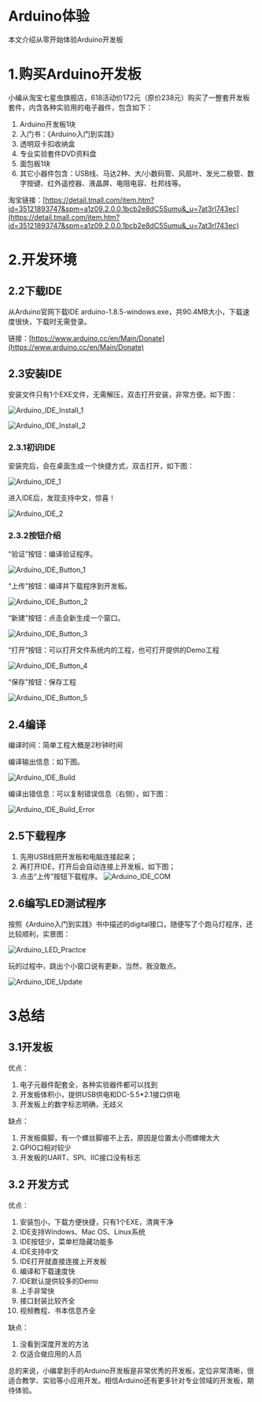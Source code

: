 # Arduino体验

本文介绍从零开始体验Arduino开发板

# 1.购买Arduino开发板

小编从淘宝七星虫旗舰店，618活动价172元（原价238元）购买了一整套开发板套件，内含各种实验用的电子器件，包含如下：

1. Arduino开发板1块
2. 入门书：《Arduino入门到实践》
2. 透明双卡扣收纳盒
4. 专业实验套件DVD资料盘
5. 面包板1块
6. 其它小器件包含：USB线、马达2种、大/小数码管、风扇叶、发光二极管、数字按键、红外遥控器、液晶屏、电阻电容、杜邦线等。

淘宝链接：[https://detail.tmall.com/item.htm?id=35121893747&spm=a1z09.2.0.0.1bcb2e8dC5Sumu&_u=7at3rl743ec](https://detail.tmall.com/item.htm?id=35121893747&spm=a1z09.2.0.0.1bcb2e8dC5Sumu&_u=7at3rl743ec)

# 2.开发环境

## 2.2下载IDE

从Arduino官网下载IDE arduino-1.8.5-windows.exe，共90.4MB大小，下载速度很快，下载时无需登录。

链接：[https://www.arduino.cc/en/Main/Donate](https://www.arduino.cc/en/Main/Donate)

## 2.3安装IDE

安装文件只有1个EXE文件，无需解压，双击打开安装，非常方便。如下图：

![Arduino_IDE_Install_1](https://raw.githubusercontent.com/chenlf123/MarkdownPhotos/master/Arduino/Arduino_IDE_Install_1.png)

![Arduino_IDE_Install_2](https://raw.githubusercontent.com/chenlf123/MarkdownPhotos/master/Arduino/Arduino_IDE_Install_2.png)

### 2.3.1初识IDE

安装完后，会在桌面生成一个快捷方式，双击打开，如下图：

![Arduino_IDE_1](https://raw.githubusercontent.com/chenlf123/MarkdownPhotos/master/Arduino/Arduino_IDE_1.png)

进入IDE后，发现支持中文，惊喜！

![Arduino_IDE_2](https://raw.githubusercontent.com/chenlf123/MarkdownPhotos/master/Arduino/Arduino_IDE_2.png)

### 2.3.2按钮介绍

“验证”按钮：编译验证程序。

![Arduino_IDE_Button_1](https://raw.githubusercontent.com/chenlf123/MarkdownPhotos/master/Arduino/Arduino_IDE_Button_1.png)

“上传”按钮：编译并下载程序到开发板。

![Arduino_IDE_Button_2](https://raw.githubusercontent.com/chenlf123/MarkdownPhotos/master/Arduino/Arduino_IDE_Button_2.png)

“新建”按钮：点击会新生成一个窗口。

![Arduino_IDE_Button_3](https://raw.githubusercontent.com/chenlf123/MarkdownPhotos/master/Arduino/Arduino_IDE_Button_3.png)

“打开”按钮：可以打开文件系统内的工程，也可打开提供的Demo工程

![Arduino_IDE_Button_4](https://raw.githubusercontent.com/chenlf123/MarkdownPhotos/master/Arduino/Arduino_IDE_Button_4.png)

“保存”按钮：保存工程

![Arduino_IDE_Button_5](https://raw.githubusercontent.com/chenlf123/MarkdownPhotos/master/Arduino/Arduino_IDE_Button_5.png)

## 2.4编译
编译时间：简单工程大概是2秒钟时间

编译输出信息：如下图。

![Arduino_IDE_Build](https://raw.githubusercontent.com/chenlf123/MarkdownPhotos/master/Arduino/Arduino_IDE_Build.png)

编译出错信息：可以复制错误信息（右侧），如下图：

![Arduino_IDE_Build_Error](https://raw.githubusercontent.com/chenlf123/MarkdownPhotos/master/Arduino/Arduino_IDE_Build_Error.png)

## 2.5下载程序

1. 先用USB线把开发板和电脑连接起来；
2. 再打开IDE，打开后会自动连接上开发板，如下图；
3. 点击“上传”按钮下载程序。
![Arduino_IDE_COM](https://raw.githubusercontent.com/chenlf123/MarkdownPhotos/master/Arduino/Arduino_IDE_COM.png)

## 2.6编写LED测试程序

按照《Arduino入门到实践》书中描述的digital接口，随便写了个跑马灯程序，还比较顺利，实景图：

![Arduino_LED_Practce](https://raw.githubusercontent.com/chenlf123/MarkdownPhotos/master/Arduino/Arduino_LED_Practce.jpg)


玩的过程中，跳出个小窗口说有更新，当然，我没敢点。

![Arduino_IDE_Update](https://raw.githubusercontent.com/chenlf123/MarkdownPhotos/master/Arduino/Arduino_IDE_Update.png)

# 3总结

## 3.1开发板

优点：

1. 电子元器件配套全，各种实验器件都可以找到
2. 开发板体积小，提供USB供电和DC-5.5*2.1接口供电
3. 开发板上的数字标志明确，无歧义

缺点：

1. 开发板瘸脚，有一个螺丝脚接不上去，原因是位置太小而螺帽太大
2. GPIO口相对较少
3. 开发板的UART、SPI、IIC接口没有标志

## 3.2 开发方式

优点：

1. 安装包小，下载方便快捷，只有1个EXE，清爽干净
2. IDE支持Windows、Mac OS、Linux系统
3. IDE按钮少，菜单栏隐藏功能多
4. IDE支持中文
5. IDE打开就直接连接上开发板
6. 编译和下载速度快
7. IDE默认提供较多的Demo
8. 上手非常快
9. 接口封装比较齐全
10. 视频教程、书本信息齐全

缺点：

1. 没看到深度开发的方法
2. 仅适合做应用的人员

总的来说，小编拿到手的Arduino开发板是非常优秀的开发板，定位非常清晰，很适合教学、实验等小应用开发。相信Arduino还有更多针对专业领域的开发板，期待体验。